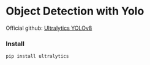 # Object Detection with Yolo

Official github: [Ultralytics YOLOv8](https://github.com/ultralytics/ultralytics?tab=readme-ov-file)

### Install
```
pip install ultralytics
```
